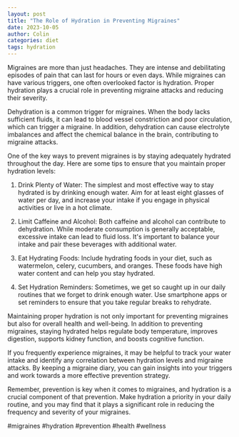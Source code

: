 ```yaml
---
layout: post
title: "The Role of Hydration in Preventing Migraines"
date: 2023-10-05
author: Colin
categories: diet
tags: hydration
---
```


Migraines are more than just headaches. They are intense and debilitating episodes of pain that can last for hours or even days. While migraines can have various triggers, one often overlooked factor is hydration. Proper hydration plays a crucial role in preventing migraine attacks and reducing their severity.

Dehydration is a common trigger for migraines. When the body lacks sufficient fluids, it can lead to blood vessel constriction and poor circulation, which can trigger a migraine. In addition, dehydration can cause electrolyte imbalances and affect the chemical balance in the brain, contributing to migraine attacks.

One of the key ways to prevent migraines is by staying adequately hydrated throughout the day. Here are some tips to ensure that you maintain proper hydration levels:

1. Drink Plenty of Water: The simplest and most effective way to stay hydrated is by drinking enough water. Aim for at least eight glasses of water per day, and increase your intake if you engage in physical activities or live in a hot climate.

2. Limit Caffeine and Alcohol: Both caffeine and alcohol can contribute to dehydration. While moderate consumption is generally acceptable, excessive intake can lead to fluid loss. It's important to balance your intake and pair these beverages with additional water.

3. Eat Hydrating Foods: Include hydrating foods in your diet, such as watermelon, celery, cucumbers, and oranges. These foods have high water content and can help you stay hydrated.

4. Set Hydration Reminders: Sometimes, we get so caught up in our daily routines that we forget to drink enough water. Use smartphone apps or set reminders to ensure that you take regular breaks to rehydrate.

Maintaining proper hydration is not only important for preventing migraines but also for overall health and well-being. In addition to preventing migraines, staying hydrated helps regulate body temperature, improves digestion, supports kidney function, and boosts cognitive function.

If you frequently experience migraines, it may be helpful to track your water intake and identify any correlation between hydration levels and migraine attacks. By keeping a migraine diary, you can gain insights into your triggers and work towards a more effective prevention strategy.

Remember, prevention is key when it comes to migraines, and hydration is a crucial component of that prevention. Make hydration a priority in your daily routine, and you may find that it plays a significant role in reducing the frequency and severity of your migraines.

#migraines #hydration #prevention #health #wellness
